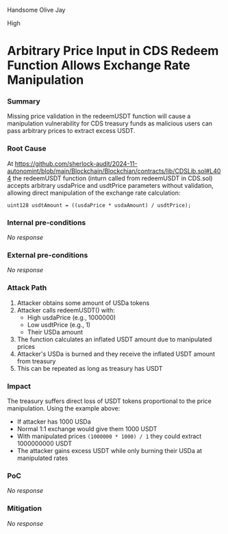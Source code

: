 Handsome Olive Jay

High

# Arbitrary Price Input in CDS Redeem Function Allows Exchange Rate Manipulation

### Summary

Missing price validation in the redeemUSDT function will cause a manipulation vulnerability for CDS treasury funds as malicious users can pass arbitrary prices to extract excess USDT.


### Root Cause

At https://github.com/sherlock-audit/2024-11-autonomint/blob/main/Blockchain/Blockchian/contracts/lib/CDSLib.sol#L404
 the redeemUSDT function (inturn called from redeemUSDT in CDS.sol) accepts arbitrary usdaPrice and usdtPrice parameters without validation, allowing direct manipulation of the exchange rate calculation:

```solidity
uint128 usdtAmount = ((usdaPrice * usdaAmount) / usdtPrice);
```


### Internal pre-conditions

_No response_

### External pre-conditions

_No response_

### Attack Path

1. Attacker obtains some amount of USDa tokens
2. Attacker calls redeemUSDT() with:
   - High usdaPrice (e.g., 1000000)
   - Low usdtPrice (e.g., 1) 
   - Their USDa amount
3. The function calculates an inflated USDT amount due to manipulated prices
4. Attacker's USDa is burned and they receive the inflated USDT amount from treasury
5. This can be repeated as long as treasury has USDT


### Impact

The treasury suffers direct loss of USDT tokens proportional to the price manipulation. Using the example above:

- If attacker has 1000 USDa
- Normal 1:1 exchange would give them 1000 USDT
- With manipulated prices `(1000000 * 1000) / 1` they could extract 1000000000 USDT
- The attacker gains excess USDT while only burning their USDa at manipulated rates

### PoC

_No response_

### Mitigation

_No response_